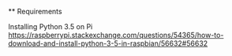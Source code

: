 

** Requirements

Installing Python 3.5 on Pi
https://raspberrypi.stackexchange.com/questions/54365/how-to-download-and-install-python-3-5-in-raspbian/56632#56632
